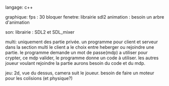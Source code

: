 langage:
  c++
  
graphique:
  fps : 30 bloquer
  fenetre: librairie sdl2
  animation : besoin un arbre d'animation
        
son:
  librairie : SDL2 et SDL_mixer 

multi:
  uniquement des partie privée.
  un programme pour client et serveur
  dans la section multi le client a le choix entre heberger ou rejoindre une partie.
  le programme demande un mot de passe(mdp) a utiliser pour crypter,
  ce mdp valider, le programme donne un code à utiliser.
  les autres joueur voulant rejoindre la partie aurons besoin du code et du mdp.
  
jeu:
  2d, vue du dessus, camera suit le joueur.
  besoin de faire un moteur pour les colisions (et physique?)
   
